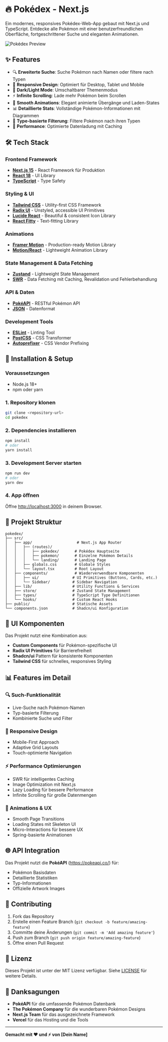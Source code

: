 # 🔥 Pokédex - Next.js

Ein modernes, responsives Pokédex-Web-App gebaut mit Next.js und TypeScript. Entdecke alle Pokémon mit einer benutzerfreundlichen Oberfläche, fortgeschrittener Suche und eleganten Animationen.

![Pokédex Preview](public/img/pokeball.png)

## ✨ Features

- 🔍 **Erweiterte Suche**: Suche Pokémon nach Namen oder filtere nach Typen
- 📱 **Responsive Design**: Optimiert für Desktop, Tablet und Mobile
- 🌙 **Dark/Light Mode**: Umschaltbarer Themenmodus
- ⚡ **Infinite Scrolling**: Lade mehr Pokémon beim Scrollen
- 🎨 **Smooth Animations**: Elegant animierte Übergänge und Laden-States
- 📊 **Detaillierte Stats**: Vollständige Pokémon-Informationen mit Diagrammen
- 🎯 **Type-basierte Filterung**: Filtere Pokémon nach ihren Typen
- 🚀 **Performance**: Optimierte Datenladung mit Caching

## 🛠️ Tech Stack

### **Frontend Framework**

- **[Next.js 15](https://nextjs.org/)** - React Framework für Produktion
- **[React 18](https://reactjs.org/)** - UI Library
- **[TypeScript](https://www.typescriptlang.org/)** - Type Safety

### **Styling & UI**

- **[Tailwind CSS](https://tailwindcss.com/)** - Utility-first CSS Framework
- **[Radix UI](https://www.radix-ui.com/)** - Unstyled, accessible UI Primitives
- **[Lucide React](https://lucide.dev/)** - Beautiful & consistent Icon Library
- **[React Fitty](https://github.com/wix/react-fitty)** - Text-fitting Library

### **Animations**

- **[Framer Motion](https://www.framer.com/motion/)** - Production-ready Motion Library
- **[Motion/React](https://motion.dev/)** - Lightweight Animation Library

### **State Management & Data Fetching**

- **[Zustand](https://github.com/pmndrs/zustand)** - Lightweight State Management
- **[SWR](https://swr.vercel.app/)** - Data Fetching mit Caching, Revalidation und Fehlerbehandlung

### **API & Daten**

- **[PokéAPI](https://pokeapi.co/)** - RESTful Pokémon API
- **[JSON](https://www.json.org/)** - Datenformat

### **Development Tools**

- **[ESLint](https://eslint.org/)** - Linting Tool
- **[PostCSS](https://postcss.org/)** - CSS Transformer
- **[Autoprefixer](https://github.com/postcss/autoprefixer)** - CSS Vendor Prefixing

## 🚀 Installation & Setup

### Voraussetzungen

- Node.js 18+
- npm oder yarn

### 1. Repository klonen

```bash
git clone <repository-url>
cd pokedex
```

### 2. Dependencies installieren

```bash
npm install
# oder
yarn install
```

### 3. Development Server starten

```bash
npm run dev
# oder
yarn dev
```

### 4. App öffnen

Öffne [http://localhost:3000](http://localhost:3000) in deinem Browser.

## 📁 Projekt Struktur

```
pokedex/
├── src/
│   ├── app/                    # Next.js App Router
│   │   ├── (routes)/
│   │   │   ├── pokedex/       # Pokédex Hauptseite
│   │   │   ├── pokemon/       # Einzelne Pokémon Details
│   │   │   └── landing/       # Landing Page
│   │   ├── globals.css        # Globale Styles
│   │   └── layout.tsx         # Root Layout
│   ├── components/            # Wiederverwendbare Komponenten
│   │   ├── ui/               # UI Primitives (Buttons, Cards, etc.)
│   │   └── Sidebar/          # Sidebar Navigation
│   ├── lib/                  # Utility Functions & Services
│   ├── store/                # Zustand State Management
│   ├── types/                # TypeScript Type Definitionen
│   └── hooks/                # Custom React Hooks
├── public/                   # Statische Assets
└── components.json           # Shadcn/ui Konfiguration
```

## 🎨 UI Komponenten

Das Projekt nutzt eine Kombination aus:

- **Custom Components** für Pokémon-spezifische UI
- **Radix UI Primitives** für Barrierefreiheit
- **Shadcn/ui** Pattern für konsistente Komponenten
- **Tailwind CSS** für schnelles, responsives Styling

## 📊 Features im Detail

### 🔍 Such-Funktionalität

- Live-Suche nach Pokémon-Namen
- Typ-basierte Filterung
- Kombinierte Suche und Filter

### 📱 Responsive Design

- Mobile-First Approach
- Adaptive Grid Layouts
- Touch-optimierte Navigation

### ⚡ Performance Optimierungen

- SWR für intelligentes Caching
- Image Optimization mit Next.js
- Lazy Loading für bessere Performance
- Infinite Scrolling für große Datenmengen

### 🎨 Animations & UX

- Smooth Page Transitions
- Loading States mit Skeleton UI
- Micro-Interactions für bessere UX
- Spring-basierte Animationen

## 🌐 API Integration

Das Projekt nutzt die **PokéAPI** (https://pokeapi.co/) für:

- Pokémon Basisdaten
- Detaillierte Statistiken
- Typ-Informationen
- Offizielle Artwork Images

## 🤝 Contributing

1. Fork das Repository
2. Erstelle einen Feature Branch (`git checkout -b feature/amazing-feature`)
3. Committe deine Änderungen (`git commit -m 'Add amazing feature'`)
4. Push zum Branch (`git push origin feature/amazing-feature`)
5. Öffne einen Pull Request

## 📄 Lizenz

Dieses Projekt ist unter der MIT Lizenz verfügbar. Siehe [LICENSE](LICENSE) für weitere Details.

## 🙏 Danksagungen

- **PokéAPI** für die umfassende Pokémon Datenbank
- **The Pokémon Company** für die wunderbaren Pokémon Designs
- **Next.js Team** für das ausgezeichnete Framework
- **Vercel** für das Hosting und die Tools

---

**Gemacht mit ❤️ und ⚡ von [Dein Name]**
